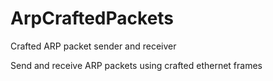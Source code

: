 # ArpCraftedPackets
Crafted ARP packet sender and receiver

Send and receive ARP packets using crafted ethernet frames
